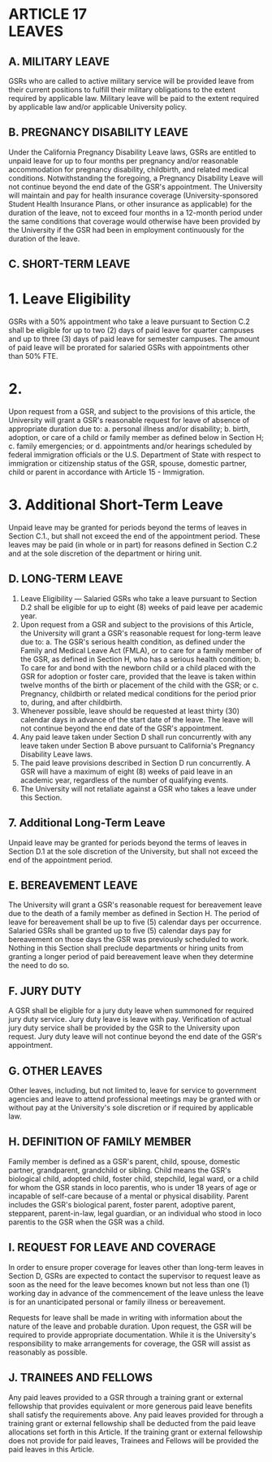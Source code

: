 # ARTICLE 17 <br> LEAVES 

## A. MILITARY LEAVE

GSRs who are called to active military service will be provided leave from their current positions to fulfill their military obligations to the extent required by applicable law. Military leave will be paid to the extent required by applicable law and/or applicable University policy.

## B. PREGNANCY DISABILITY LEAVE

Under the California Pregnancy Disability Leave laws, GSRs are entitled to unpaid leave for up to four months per pregnancy and/or reasonable accommodation for pregnancy disability, childbirth, and related medical conditions. Notwithstanding the foregoing, a Pregnancy Disability Leave will not continue beyond the end date of the GSR's appointment. The University will maintain and pay for health insurance coverage (University-sponsored Student Health Insurance Plans, or other insurance as applicable) for the duration of the leave, not to exceed four months in a 12-month period under the same conditions that coverage would otherwise have been provided by the University if the GSR had been in employment continuously for the duration of the leave.

## C. SHORT-TERM LEAVE

# 1. Leave Eligibility 
GSRs with a $50 \%$ appointment who take a leave pursuant to Section C.2 shall be eligible for up to two (2) days of paid leave for quarter campuses and up to three (3) days of paid leave for semester campuses. The amount of paid leave will be prorated for salaried GSRs with appointments other than $50 \%$ FTE.
# 2. 
Upon request from a GSR, and subject to the provisions of this article, the University will grant a GSR's reasonable request for leave of absence of appropriate duration due to:
a. personal illness and/or disability;
b. birth, adoption, or care of a child or family member as defined below in Section H;
c. family emergencies; or
d. appointments and/or hearings scheduled by federal immigration officials or the U.S. Department of State with respect to immigration
or citizenship status of the GSR, spouse, domestic partner, child or parent in accordance with Article 15 - Immigration.

# 3. Additional Short-Term Leave

Unpaid leave may be granted for periods beyond the terms of leaves in Section C.1., but shall not exceed the end of the appointment period. These leaves may be paid (in whole or in part) for reasons defined in Section C.2 and at the sole discretion of the department or hiring unit.

## D. LONG-TERM LEAVE

1. Leave Eligibility — Salaried GSRs who take a leave pursuant to Section D.2 shall be eligible for up to eight (8) weeks of paid leave per academic year.
2. Upon request from a GSR and subject to the provisions of this Article, the University will grant a GSR's reasonable request for long-term leave due to:
a. The GSR's serious health condition, as defined under the Family and Medical Leave Act (FMLA), or to care for a family member of the GSR, as defined in Section H, who has a serious health condition;
b. To care for and bond with the newborn child or a child placed with the GSR for adoption or foster care, provided that the leave is taken within twelve months of the birth or placement of the child with the GSR; or
c. Pregnancy, childbirth or related medical conditions for the period prior to, during, and after childbirth.
3. Whenever possible, leave should be requested at least thirty (30) calendar days in advance of the start date of the leave. The leave will not continue beyond the end date of the GSR's appointment.
4. Any paid leave taken under Section D shall run concurrently with any leave taken under Section B above pursuant to California's Pregnancy Disability Leave laws.
5. The paid leave provisions described in Section D run concurrently. A GSR will have a maximum of eight (8) weeks of paid leave in an academic year, regardless of the number of qualifying events.
6. The University will not retaliate against a GSR who takes a leave under this Section.

## 7. Additional Long-Term Leave

Unpaid leave may be granted for periods beyond the terms of leaves in Section D.1 at the sole discretion of the University, but shall not exceed the end of the appointment period.

## E. BEREAVEMENT LEAVE

The University will grant a GSR's reasonable request for bereavement leave due to the death of a family member as defined in Section H. The period of leave for bereavement shall be up to five (5) calendar days per occurrence. Salaried GSRs shall be granted up to five (5) calendar days pay for bereavement on those days the GSR was previously scheduled to work. Nothing in this Section shall preclude departments or hiring units from granting a longer period of paid bereavement leave when they determine the need to do so.

## F. JURY DUTY

A GSR shall be eligible for a jury duty leave when summoned for required jury duty service. Jury duty leave is leave with pay. Verification of actual jury duty service shall be provided by the GSR to the University upon request. Jury duty leave will not continue beyond the end date of the GSR's appointment.

## G. OTHER LEAVES

Other leaves, including, but not limited to, leave for service to government agencies and leave to attend professional meetings may be granted with or without pay at the University's sole discretion or if required by applicable law.

## H. DEFINITION OF FAMILY MEMBER

Family member is defined as a GSR's parent, child, spouse, domestic partner, grandparent, grandchild or sibling. Child means the GSR's biological child, adopted child, foster child, stepchild, legal ward, or a child for whom the GSR stands in loco parentis, who is under 18 years of age or incapable of self-care because of a mental or physical disability. Parent includes the GSR's biological parent, foster parent, adoptive parent, stepparent, parent-in-law, legal guardian, or an individual who stood in loco parentis to the GSR when the GSR was a child.

## I. REQUEST FOR LEAVE AND COVERAGE

In order to ensure proper coverage for leaves other than long-term leaves in Section D, GSRs are expected to contact the supervisor to request leave as soon
as the need for the leave becomes known but not less than one (1) working day in advance of the commencement of the leave unless the leave is for an unanticipated personal or family illness or bereavement.

Requests for leave shall be made in writing with information about the nature of the leave and probable duration. Upon request, the GSR will be required to provide appropriate documentation. While it is the University's responsibility to make arrangements for coverage, the GSR will assist as reasonably as possible.

## J. TRAINEES AND FELLOWS

Any paid leaves provided to a GSR through a training grant or external fellowship that provides equivalent or more generous paid leave benefits shall satisfy the requirements above. Any paid leaves provided for through a training grant or external fellowship shall be deducted from the paid leave allocations set forth in this Article. If the training grant or external fellowship does not provide for paid leaves, Trainees and Fellows will be provided the paid leaves in this Article.

